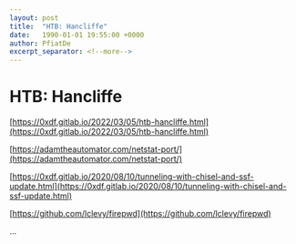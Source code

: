 ```yaml
---
layout: post
title:  "HTB: Hancliffe"
date:   1990-01-01 19:55:00 +0000
author: PfiatDe
excerpt_separator: <!--more-->
---
```


# HTB: Hancliffe

[https://0xdf.gitlab.io/2022/03/05/htb-hancliffe.html](https://0xdf.gitlab.io/2022/03/05/htb-hancliffe.html)

[https://adamtheautomator.com/netstat-port/](https://adamtheautomator.com/netstat-port/)

[https://0xdf.gitlab.io/2020/08/10/tunneling-with-chisel-and-ssf-update.html](https://0xdf.gitlab.io/2020/08/10/tunneling-with-chisel-and-ssf-update.html)

[https://github.com/lclevy/firepwd](https://github.com/lclevy/firepwd)

...
<!--more-->
